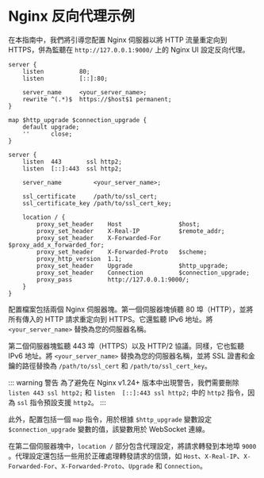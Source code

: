 # Nginx 反向代理示例

在本指南中，我們將引導您配置 Nginx 伺服器以將 HTTP 流量重定向到 HTTPS，併為監聽在 `http://127.0.0.1:9000/` 上的 Nginx UI
設定反向代理。

```nginx
server {
    listen          80;
    listen          [::]:80;

    server_name     <your_server_name>;
    rewrite ^(.*)$  https://$host$1 permanent;
}

map $http_upgrade $connection_upgrade {
    default upgrade;
    ''      close;
}

server {
    listen  443       ssl http2;
    listen  [::]:443  ssl http2;

    server_name         <your_server_name>;

    ssl_certificate     /path/to/ssl_cert;
    ssl_certificate_key /path/to/ssl_cert_key;

    location / {
        proxy_set_header    Host                $host;
        proxy_set_header    X-Real-IP           $remote_addr;
        proxy_set_header    X-Forwarded-For     $proxy_add_x_forwarded_for;
        proxy_set_header    X-Forwarded-Proto   $scheme;
        proxy_http_version  1.1;
        proxy_set_header    Upgrade             $http_upgrade;
        proxy_set_header    Connection          $connection_upgrade;
        proxy_pass          http://127.0.0.1:9000/;
    }
}
```

配置檔案包括兩個 Nginx 伺服器塊。第一個伺服器塊偵聽 80 埠（HTTP），並將所有傳入的 HTTP 請求重定向到 HTTPS。它還監聽 IPv6
地址。將 `<your_server_name>` 替換為您的伺服器名稱。

第二個伺服器塊監聽 443 埠（HTTPS）以及 HTTP/2 協議。同樣，它也監聽 IPv6 地址。將 `<your_server_name>` 替換為您的伺服器名稱，並將
SSL 證書和金鑰的路徑替換為 `/path/to/ssl_cert` 和 `/path/to/ssl_cert_key`。

::: warning 警告
為了避免在 Nginx v1.24+ 版本中出現警告，我們需要刪除 `listen 443 ssl http2;` 和 `listen  [::]:443 ssl http2;`
中的 `http2` 指令，因為 `ssl` 指令預設支援 `http2`。
:::

此外，配置包括一個 `map` 指令，用於根據 `$http_upgrade` 變數設定 `$connection_upgrade` 變數的值，該變數用於 WebSocket 連線。

在第二個伺服器塊中，`location /` 部分包含代理設定，將請求轉發到本地埠 `9000`
。代理設定還包括一些用於正確處理轉發請求的信頭，如 `Host`、`X-Real-IP`、`X-Forwarded-For`、`X-Forwarded-Proto`、`Upgrade`
和 `Connection`。
